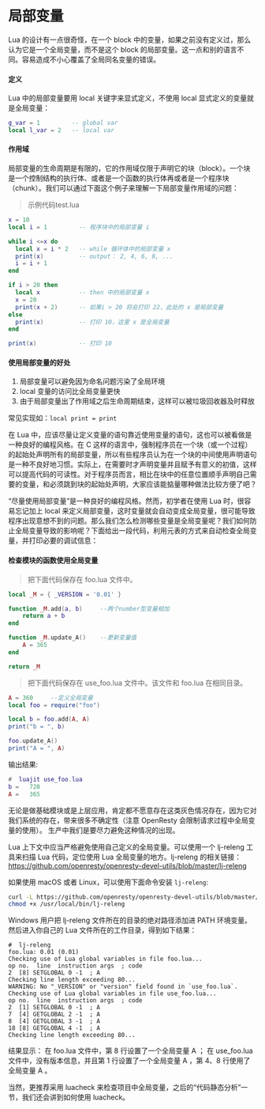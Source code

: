 # 局部变量

Lua 的设计有一点很奇怪，在一个 block 中的变量，如果之前没有定义过，那么认为它是一个全局变量，而不是这个 block 的局部变量。这一点和别的语言不同。容易造成不小心覆盖了全局同名变量的错误。

#### 定义

Lua 中的局部变量要用 local 关键字来显式定义，不使用 local 显式定义的变量就是全局变量：

```lua
g_var = 1         -- global var
local l_var = 2   -- local var
```

#### 作用域

局部变量的生命周期是有限的，它的作用域仅限于声明它的块（block）。一个块是一个控制结构的执行体、或者是一个函数的执行体再或者是一个程序块（chunk）。我们可以通过下面这个例子来理解一下局部变量作用域的问题：

> 示例代码test.lua

```lua
x = 10
local i = 1         -- 程序块中的局部变量 i

while i <=x do
  local x = i * 2   -- while 循环体中的局部变量 x
  print(x)          -- output： 2, 4, 6, 8, ...
  i = i + 1
end

if i > 20 then
  local x           -- then 中的局部变量 x
  x = 20
  print(x + 2)      -- 如果i > 20 将会打印 22，此处的 x 是局部变量
else
  print(x)          -- 打印 10，这里 x 是全局变量
end

print(x)            -- 打印 10
```

#### 使用局部变量的好处

1. 局部变量可以避免因为命名问题污染了全局环境
2. local 变量的访问比全局变量更快
3. 由于局部变量出了作用域之后生命周期结束，这样可以被垃圾回收器及时释放

常见实现如：`local print = print`

在 Lua 中，应该尽量让定义变量的语句靠近使用变量的语句，这也可以被看做是一种良好的编程风格。在 C 这样的语言中，强制程序员在一个块（或一个过程）的起始处声明所有的局部变量，所以有些程序员认为在一个块的中间使用声明语句是一种不良好地习惯。实际上，在需要时才声明变量并且赋予有意义的初值，这样可以提高代码的可读性。对于程序员而言，相比在块中的任意位置顺手声明自己需要的变量，和必须跳到块的起始处声明，大家应该能掂量哪种做法比较方便了吧？

“尽量使用局部变量”是一种良好的编程风格。然而，初学者在使用 Lua 时，很容易忘记加上 local 来定义局部变量，这时变量就会自动变成全局变量，很可能导致程序出现意想不到的问题。那么我们怎么检测哪些变量是全局变量呢？我们如何防止全局变量导致的影响呢？下面给出一段代码，利用元表的方式来自动检查全局变量，并打印必要的调试信息：

#### 检查模块的函数使用全局变量

> 把下面代码保存在 foo.lua 文件中。

```lua
local _M = { _VERSION = '0.01' }

function _M.add(a, b)     --两个number型变量相加
    return a + b
end

function _M.update_A()    --更新变量值
    A = 365
end

return _M
```

> 把下面代码保存在 use_foo.lua 文件中。该文件和 foo.lua 在相同目录。

```lua
A = 360     --定义全局变量
local foo = require("foo")

local b = foo.add(A, A)
print("b = ", b)

foo.update_A()
print("A = ", A)
```

输出结果:

```lua
#  luajit use_foo.lua
b =   720
A =   365
```

无论是做基础模块或是上层应用，肯定都不愿意存在这类灰色情况存在，因为它对我们系统的存在，带来很多不确定性（注意 OpenResty 会限制请求过程中全局变量的使用）。
生产中我们是要尽力避免这种情况的出现。

Lua 上下文中应当严格避免使用自己定义的全局变量。可以使用一个 lj-releng 工具来扫描 Lua 代码，定位使用 Lua 全局变量的地方。lj-releng 的相关链接：<https://github.com/openresty/openresty-devel-utils/blob/master/lj-releng>

如果使用 macOS 或者 Linux，可以使用下面命令安装 `lj-releng`:

```bash
curl -L https://github.com/openresty/openresty-devel-utils/blob/master/lj-releng > /usr/local/bin/lj-releng
chmod +x /usr/local/bin/lj-releng
```

Windows 用户把 lj-releng 文件所在的目录的绝对路径添加进 PATH 环境变量。然后进入你自己的 Lua 文件所在的工作目录，得到如下结果：

```
#  lj-releng
foo.lua: 0.01 (0.01)
Checking use of Lua global variables in file foo.lua...
op no.  line  instruction args  ; code
2  [8] SETGLOBAL 0 -1  ; A
Checking line length exceeding 80...
WARNING: No "_VERSION" or "version" field found in `use_foo.lua`.
Checking use of Lua global variables in file use_foo.lua...
op no.  line  instruction args  ; code
2  [1] SETGLOBAL 0 -1  ; A
7  [4] GETGLOBAL 2 -1  ; A
8  [4] GETGLOBAL 3 -1  ; A
18 [8] GETGLOBAL 4 -1  ; A
Checking line length exceeding 80...
```

结果显示：
在 foo.lua 文件中，第 8 行设置了一个全局变量 A ；
在 use_foo.lua 文件中，没有版本信息，并且第 1 行设置了一个全局变量 A ，第 4、8 行使用了全局变量 A 。

当然，更推荐采用 luacheck 来检查项目中全局变量，之后的“代码静态分析”一节，我们还会讲到如何使用 luacheck。
